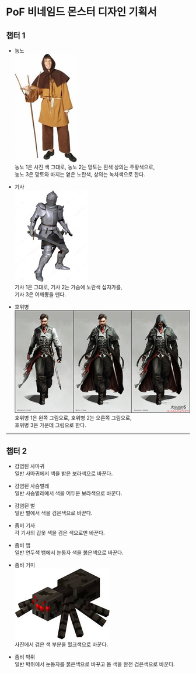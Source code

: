 # PoF 비네임드 몬스터 디자인 기획서
## 챕터 1
* 농노  
![농노](https://github.com/DSM-GG/PoF/blob/master/Refer/Concentration.jpg)  
농노 1은 사진 색 그대로,  농노 2는 망토는 흰색 상의는 주황색으로,  
농노 3은 망토와 바지는 옅은 노란색, 상의는 녹차색으로 한다.

* 기사  
![기사](https://github.com/DSM-GG/PoF/blob/master/Refer/Knight.jpg)  
기사 1은 그대로, 기사 2는 가슴에 노란색 십자가를,  
기사 3은 어깨뽕을 뗀다.

* 호위병  
![호위병](https://github.com/DSM-GG/PoF/blob/master/Refer/Guardiun.jpg)  
호위병 1은 왼쪽 그림으로, 호위병 2는 오른쪽 그림으로,  
호위병 3은 가운데 그림으로 한다.
---
## 챕터 2
* 감염된 사마귀    
일반 사마귀에서 색을 밝은 보라색으로 바꾼다.
* 감염된 사슴벌레  
일반 사슴벌레에서 색을 어두운 보라색으로 바꾼다.
* 감염된 벌  
일반 벌에서 색을 검은색으로 바꾼다.

* 좀비 기사  
각 기사의 갑옷 색을 검은 색으로만 바꾼다.

* 좀비 뱀  
일반 연두색 뱀에서 눈동자 색을 붉은색으로 바꾼다.
* 좀비 거미  
![거미](https://github.com/DSM-GG/PoF/blob/master/Refer/Spider.jpg)  
사진에서 검은 색 부분을 헐크색으로 바꾼다.
* 좀비 박쥐  
일반 박쥐에서 눈동자를 붉은색으로 바꾸고 몸 색을 완전 검은색으로 바꾼다.